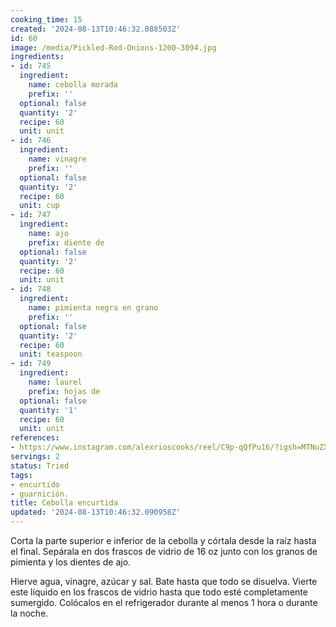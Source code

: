 ```yaml
---
cooking_time: 15
created: '2024-08-13T10:46:32.088503Z'
id: 60
image: /media/Pickled-Red-Onions-1200-3094.jpg
ingredients:
- id: 745
  ingredient:
    name: cebolla morada
    prefix: ''
  optional: false
  quantity: '2'
  recipe: 60
  unit: unit
- id: 746
  ingredient:
    name: vinagre
    prefix: ''
  optional: false
  quantity: '2'
  recipe: 60
  unit: cup
- id: 747
  ingredient:
    name: ajo
    prefix: diente de
  optional: false
  quantity: '2'
  recipe: 60
  unit: unit
- id: 748
  ingredient:
    name: pimienta negra en grano
    prefix: ''
  optional: false
  quantity: '2'
  recipe: 60
  unit: teaspoon
- id: 749
  ingredient:
    name: laurel
    prefix: hojas de
  optional: false
  quantity: '1'
  recipe: 60
  unit: unit
references:
- https://www.instagram.com/alexrioscooks/reel/C9p-qQfPu16/?igsh=MTNuZXJpMmxocWp5YQ==
servings: 2
status: Tried
tags:
- encurtido
- guarnición.
title: Cebolla encurtida
updated: '2024-08-13T10:46:32.090958Z'
---
```

Corta la parte superior e inferior de la cebolla y córtala desde la raíz hasta el final. Sepárala en dos frascos de vidrio de 16 oz junto con los granos de pimienta y los dientes de ajo.

Hierve agua, vinagre, azúcar y sal. Bate hasta que todo se disuelva. Vierte este líquido en los frascos de vidrio hasta que todo esté completamente sumergido. Colócalos en el refrigerador durante al menos 1 hora o durante la noche.
